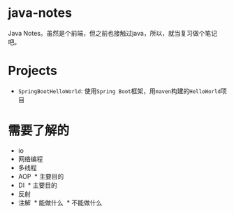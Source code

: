 # java-notes
Java Notes。虽然是个前端，但之前也接触过java，所以，就当复习做个笔记吧。

# Projects
* `SpringBootHelloWorld`: 使用`Spring Boot`框架，用`maven`构建的`HelloWorld`项目

# 需要了解的
* io
* 网络编程
* 多线程
* AOP
  * 主要目的
* DI
  * 主要目的
* 反射
* 注解
  * 能做什么
  * 不能做什么
